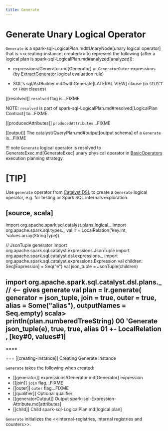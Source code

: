 ```yaml
---
title: Generate
---
```


# Generate Unary Logical Operator

`Generate` is a spark-sql-LogicalPlan.md#UnaryNode[unary logical operator] that is <<creating-instance, created>> to represent the following (after a logical plan is spark-sql-LogicalPlan.md#analyzed[analyzed]):

* expressions/Generator.md[Generator] or `GeneratorOuter` expressions (by [ExtractGenerator](../Analyzer.md#ExtractGenerator) logical evaluation rule)

* SQL's sql/AstBuilder.md#withGenerate[LATERAL VIEW] clause (in `SELECT` or `FROM` clauses)

[[resolved]]
`resolved` flag is...FIXME

NOTE: `resolved` is part of spark-sql-LogicalPlan.md#resolved[LogicalPlan Contract] to...FIXME.

[[producedAttributes]]
`producedAttributes`...FIXME

[[output]]
The catalyst/QueryPlan.md#output[output schema] of a `Generate` is...FIXME

!!! note
  `Generate` logical operator is resolved to GenerateExec.md[GenerateExec] unary physical operator in [BasicOperators](../execution-planning-strategies/BasicOperators.md#Generate) execution planning strategy.

[TIP]
====
Use `generate` operator from [Catalyst DSL](../catalyst-dsl/index.md) to create a `Generate` logical operator, e.g. for testing or Spark SQL internals exploration.

[source, scala]
----
import org.apache.spark.sql.catalyst.plans.logical._
import org.apache.spark.sql.types._
val lr = LocalRelation('key.int, 'values.array(StringType))

// JsonTuple generator
import org.apache.spark.sql.catalyst.expressions.JsonTuple
import org.apache.spark.sql.catalyst.dsl.expressions._
import org.apache.spark.sql.catalyst.expressions.Expression
val children: Seq[Expression] = Seq("e")
val json_tuple = JsonTuple(children)

import org.apache.spark.sql.catalyst.dsl.plans._  // <-- gives generate
val plan = lr.generate(
  generator = json_tuple,
  join = true,
  outer = true,
  alias = Some("alias"),
  outputNames = Seq.empty)
scala> println(plan.numberedTreeString)
00 'Generate json_tuple(e), true, true, alias
01 +- LocalRelation <empty>, [key#0, values#1]
----
====

=== [[creating-instance]] Creating Generate Instance

`Generate` takes the following when created:

* [[generator]] expressions/Generator.md[Generator] expression
* [[join]] `join` flag...FIXME
* [[outer]] `outer` flag...FIXME
* [[qualifier]] Optional qualifier
* [[generatorOutput]] Output spark-sql-Expression-Attribute.md[attributes]
* [[child]] Child spark-sql-LogicalPlan.md[logical plan]

`Generate` initializes the <<internal-registries, internal registries and counters>>.
